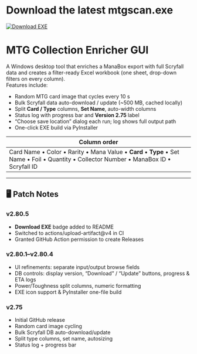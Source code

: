 # Download the latest mtgscan.exe
[![Download EXE](https://img.shields.io/github/v/release/AngryMunky/mtg-collection-enricher?label=Download%20EXE)](https://github.com/AngryMunky/mtg-collection-enricher/releases/latest/download/mtgscan.exe)


# MTG Collection Enricher GUI

A Windows desktop tool that enriches a ManaBox export with full Scryfall data and
creates a filter-ready Excel workbook (one sheet, drop-down filters on every
column).  
Features include:

* Random MTG card image that cycles every 10 s  
* Bulk Scryfall data auto-download / update (~500 MB, cached locally)  
* Split **Card / Type** columns, **Set Name**, auto-width columns  
* Status log with progress bar and **Version 2.75** label  
* “Choose save location” dialog each run; log shows full output path  
* One-click EXE build via PyInstaller

| Column order |
|--------------|
| Card Name • Color • Rarity • Mana Value • **Card** • **Type** • Set Name • Foil • Quantity • Collector Number • ManaBox ID • Scryfall ID |

---
## 🖥️ Patch Notes
### v2.80.5
- **Download EXE** badge added to README  
- Switched to actions/upload-artifact@v4 in CI  
- Granted GitHub Action permission to create Releases  

### v2.80.1–v2.80.4
- UI refinements: separate input/output browse fields  
- DB controls: display version, “Download” / “Update” buttons, progress & ETA logs  
- Power/Toughness split columns, numeric formatting  
- EXE icon support & PyInstaller one-file build  

### v2.75
- Initial GitHub release  
- Random card image cycling  
- Bulk Scryfall DB auto-download/update  
- Split type columns, set name, autosizing  
- Status log + progress bar

